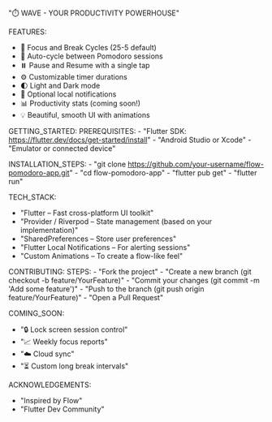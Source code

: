 "⏱️ WAVE - YOUR PRODUCTIVITY POWERHOUSE"



FEATURES:
  - 🎯 Focus and Break Cycles (25-5 default)
  - 🔁 Auto-cycle between Pomodoro sessions
  - ⏸️ Pause and Resume with a single tap
  - ⚙️ Customizable timer durations
  - 🌓 Light and Dark mode
  - 🔔 Optional local notifications
  - 📊 Productivity stats (coming soon!)
  - 💡 Beautiful, smooth UI with animations



GETTING_STARTED:
  PREREQUISITES:
    - "Flutter SDK: https://flutter.dev/docs/get-started/install"
    - "Android Studio or Xcode"
    - "Emulator or connected device"



  INSTALLATION_STEPS:
    - "git clone https://github.com/your-username/flow-pomodoro-app.git"
    - "cd flow-pomodoro-app"
    - "flutter pub get"
    - "flutter run"



TECH_STACK:
  - "Flutter – Fast cross-platform UI toolkit"
  - "Provider / Riverpod – State management (based on your implementation)"
  - "SharedPreferences – Store user preferences"
  - "Flutter Local Notifications – For alerting sessions"
  - "Custom Animations – To create a flow-like feel"

CONTRIBUTING:
  STEPS:
    - "Fork the project"
    - "Create a new branch (git checkout -b feature/YourFeature)"
    - "Commit your changes (git commit -m 'Add some feature')"
    - "Push to the branch (git push origin feature/YourFeature)"
    - "Open a Pull Request"



COMING_SOON:
  - "🔒 Lock screen session control"
  - "📈 Weekly focus reports"
  - "☁️ Cloud sync"
  - "⏳ Custom long break intervals"



ACKNOWLEDGEMENTS:
  - "Inspired by Flow"
  - "Flutter Dev Community"

